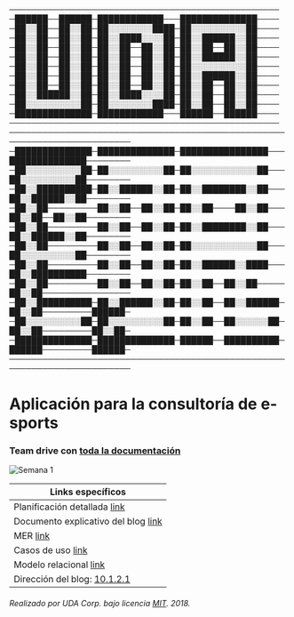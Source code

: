 ─────────────────────────────────────────────────
─██████──██████─████████████───██████████████────
─██░░██──██░░██─██░░░░░░░░████─██░░░░░░░░░░██────
─██░░██──██░░██─██░░████░░░░██─██░░██████░░██────
─██░░██──██░░██─██░░██──██░░██─██░░██──██░░██────
─██░░██──██░░██─██░░██──██░░██─██░░██████░░██────
─██░░██──██░░██─██░░██──██░░██─██░░░░░░░░░░██────
─██░░██──██░░██─██░░██──██░░██─██░░██████░░██────
─██░░██──██░░██─██░░██──██░░██─██░░██──██░░██────
─██░░██████░░██─██░░████░░░░██─██░░██──██░░██────
─██░░░░░░░░░░██─██░░░░░░░░████─██░░██──██░░██────
─██████████████─████████████───██████──██████────
─────────────────────────────────────────────────
────────────────────────────────────────────────────────────────────────
─██████████████─██████████████─████████████████───██████████████────────
─██░░░░░░░░░░██─██░░░░░░░░░░██─██░░░░░░░░░░░░██───██░░░░░░░░░░██────────
─██░░██████████─██░░██████░░██─██░░████████░░██───██░░██████░░██────────
─██░░██─────────██░░██──██░░██─██░░██────██░░██───██░░██──██░░██────────
─██░░██─────────██░░██──██░░██─██░░████████░░██───██░░██████░░██────────
─██░░██─────────██░░██──██░░██─██░░░░░░░░░░░░██───██░░░░░░░░░░██────────
─██░░██─────────██░░██──██░░██─██░░██████░░████───██░░██████████────────
─██░░██─────────██░░██──██░░██─██░░██──██░░██─────██░░██────────────────
─██░░██████████─██░░██████░░██─██░░██──██░░██████─██░░██─────────██████─
─██░░░░░░░░░░██─██░░░░░░░░░░██─██░░██──██░░░░░░██─██░░██─────────██░░██─
─██████████████─██████████████─██████──██████████─██████─────────██████─
────────────────────────────────────────────────────────────────────────


Aplicación para la consultoría de e-sports
======

### Team drive con  [toda la documentación](https://docs.google.com/spreadsheets/d/1_2MhafOwp65LQePLwjUlc97uKK25Kxp-BGnyit3nX5c/edit?usp=sharing)
![Semana 1](https://img.shields.io/badge/Semana-1-blue.svg)

| Links específicos |
| ------------- |
| Planificación detallada [link](https://drive.google.com/open?id=1_2MhafOwp65LQePLwjUlc97uKK25Kxp-BGnyit3nX5c) |
| Documento explicativo del blog [link](https://drive.google.com/open?id=1SttzjdZzzFsaCIyl2GKgd7gY8zkMfoNMLgY9jsvi5PE) |
| MER [link](https://drive.google.com/open?id=1YQ2_Q1B76B5JAkKyi2qpNAd06gPDKu0a) |
| Casos de uso [link](https://drive.google.com/drive/folders/1VF7uAJGxh_eSb2wDG8RIVdB9CUqk9YqM) |
| Modelo relacional [link](https://drive.google.com/open?id=1OZi7ZL8-vAWY9JuLJnjlcpYZ60HOlj0g) |
| Dirección del blog: [10.1.2.1](https://10.1.2.1) |

###### Realizado por UDA Corp. bajo licencia [MIT](https://github.com/Barraguesh/UDA_app/blob/master/LICENSE). 2018.

